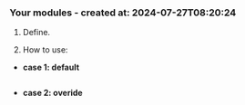 ### Your modules - created at: 2024-07-27T08:20:24

1. Define.

2. How to use:

- **case 1: default**

```JSX

```

- **case 2: overide**

```JSX

```
